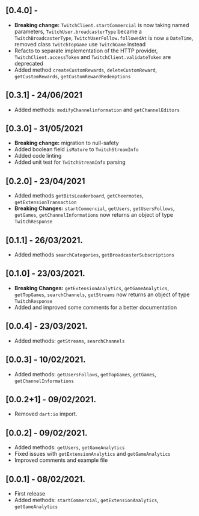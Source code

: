 ## [0.4.0] - 

* **Breaking change:** `TwitchClient.startCommercial` is now taking named parameters,  `TwitchUser.broadcasterType` became a `TwitchBroadcasterType`, `TwitchUserFollow.followedAt` is now a `DateTime`, removed class `TwitchTopGame` use `TwitchGame` instead
* Refacto to separate implementation of the HTTP provider, `TwitchClient.accessToken` and `TwitchClient.validateToken` are deprecated
* Added method `createCustomRewards`, `deleteCustomReward`, `getCustomRewards`, `getCustomRewardRedemptions`

## [0.3.1] - 24/06/2021

* Added methods: `modifyChannelinformation` and `getChannelEditors`

## [0.3.0] - 31/05/2021

* **Breaking change:** migration to null-safety
* Added boolean field `isMature` to `TwitchStreamInfo`
* Added code linting
* Added unit test for `TwitchStreamInfo` parsing

## [0.2.0] - 23/04/2021

* Added methods `getBitsLeaderboard`, `getCheermotes`, `getExtensionTransaction`
* **Breaking Changes:** `startCommercial`, `getUsers`, `getUsersFollows`, `getGames`,  `getChannelInformations` now returns an object of type `TwitchResponse`

## [0.1.1] - 26/03/2021.

* Added methods `searchCategories`, `getBroadcasterSubscriptions`

## [0.1.0] - 23/03/2021.

* **Breaking Changes:** `getExtensionAnalytics`, `getGameAnalytics`, `getTopGames`, `searchChannels`,  `getStreams` now returns an object of type `TwitchResponse`
* Added and improved some comments for a better documentation

## [0.0.4] - 23/03/2021.

* Added methods: `getStreams`, `searchChannels`

## [0.0.3] - 10/02/2021.

* Added methods: `getUsersFollows`, `getTopGames`, `getGames`, `getChannelInformations`

## [0.0.2+1] - 09/02/2021.

* Removed `dart:io` import.

## [0.0.2] - 09/02/2021.

* Added methods: `getUsers`, `getGameAnalytics`
* Fixed issues with `getExtensionAnalytics` and `getGameAnalytics`
* Improved comments and example file

## [0.0.1] - 08/02/2021.

* First release
* Added methods: `startCommercial`, `getExtensionAnalytics`, `getGameAnalytics`
